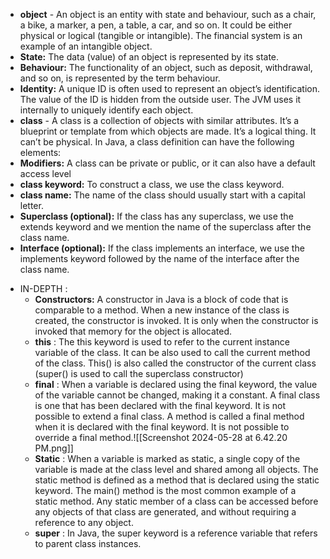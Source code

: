 - **object** - An object is an entity with state and behaviour, such as a chair, a bike, a marker, a pen, a table, a car, and so on. It could be either physical or logical (tangible or intangible). The financial system is an example of an intangible object.
-  **State:** The data (value) of an object is represented by its state.
- **Behaviour:** The functionality of an object, such as deposit, withdrawal, and so on, is represented by the term behaviour.
- **Identity:** A unique ID is often used to represent an object’s identification. The value of the ID is hidden from the outside user. The JVM uses it internally to uniquely identify each object.
- **class** - A class is a collection of objects with similar attributes. It’s a blueprint or template from which objects are made. It’s a logical thing. It can’t be physical. In Java, a class definition can have the following elements:
- **Modifiers:** A class can be private or public, or it can also have a default access level
- **class keyword:** To construct a class, we use the class keyword.
- **class name:** The name of the class should usually start with a capital letter.
- **Superclass (optional):** If the class has any superclass, we use the extends keyword and we mention the name of the superclass after the class name.
- **Interface (optional):** If the class implements an interface, we use the implements keyword followed by the name of the interface after the class name.

* IN-DEPTH :
	- **Constructors:** A constructor in Java is a block of code that is comparable to a method. When a new instance of the class is created, the constructor is invoked. It is only when the constructor is invoked that memory for the object is allocated.
	- **this** : The this keyword is used to refer to the current instance variable of the class. It can be also used to call the current method of the class. This() is also called the constructor of the current class (super() is used to call the superclass constructor)
	- **final** : When a variable is declared using the final keyword, the value of the variable cannot be changed, making it a constant. A final class is one that has been declared with the final keyword. It is not possible to extend a final class. A method is called a final method when it is declared with the final keyword. It is not possible to override a final method.![[Screenshot 2024-05-28 at 6.42.20 PM.png]]
	- **Static** : When a variable is marked as static, a single copy of the variable is made at the class level and shared among all objects. The static method is defined as a method that is declared using the static keyword. The main() method is the most common example of a static method. Any static member of a class can be accessed before any objects of that class are generated, and without requiring a reference to any object.
	- **super** : In Java, the super keyword is a reference variable that refers to parent class instances.